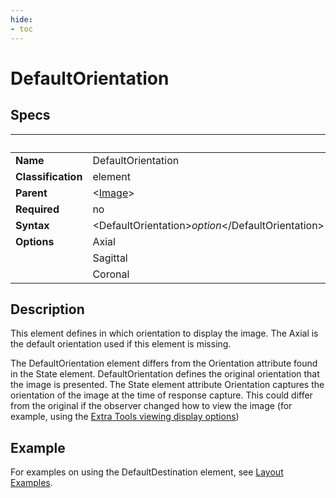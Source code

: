 ```yaml
---
hide:
- toc
---
```

<!-- let javascript handle toc on left sidebar -->
# DefaultOrientation

## Specs

| ||Details|
|---|---|---|
| **Name** | DefaultOrientation ||
| **Classification** | element ||
| **Parent** | <[Image](index.md)\> ||
| **Required** | no ||
| **Syntax** | <DefaultOrientation\>*option*</DefaultOrientation\> | |
| **Options** | Axial | (default)|
|             | Sagittal | |
|             | Coronal | |

## Description

This element defines in which orientation to display the image.
The Axial is the default orientation used if this element is missing.

The DefaultOrientation element differs from the Orientation attribute found in the State element.
DefaultOrientation defines the original orientation that the image is presented.
The State element attribute Orientation captures the orientation of the image at the time of response capture. 
This could differ from the original if the observer changed how to view the image (for example, using the 
[Extra Tools viewing display options](../../../user/extratools.md#viewing-display-options))


## Example

For examples on using the DefaultDestination element, see
[Layout Examples](../../examples/example_layouts.md#script-examples). 
